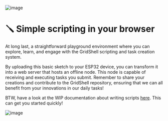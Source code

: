 ![image](https://github.com/invpe/GridShell/assets/106522950/d9ab3ac6-8241-44e7-86d8-1aa10be207aa)

# 🪛 Simple scripting in your browser
At long last, a straightforward playground environment where you can explore, learn, and engage with the GridShell scripting and task creation system. 

By uploading this basic sketch to your ESP32 device, you can transform it into a web server that hosts an offline node. This node is capable of receiving and executing tasks you submit. Remember to share your creations and contribute to the GridShell repository, ensuring that we can all benefit from your innovations in our daily tasks!

BTW, have a look at the WIP documentation about writing scripts [here](https://github.com/invpe/GridShell/blob/main/Documentation/Scripts/README.md).
This can get you started quickly!

![image](https://github.com/invpe/GridShell/assets/106522950/01bd3f88-6694-4d3a-bf1f-abf7df00f496)
